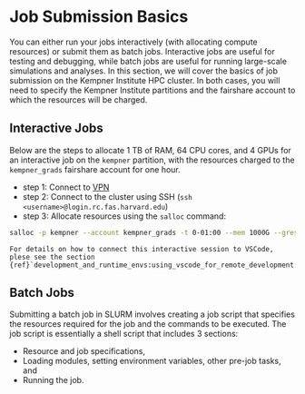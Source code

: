 # Job Submission Basics

You can either run your jobs interactively (with allocating compute resources) or submit them as batch jobs. Interactive jobs are useful for testing and debugging, while batch jobs are useful for running large-scale simulations and analyses. In this section, we will cover the basics of job submission on the Kempner Institute HPC cluster. In both cases, you will need to specify the Kempner Institute partitions and the fairshare account to which the resources will be charged.


## Interactive Jobs

Below are the steps to allocate 1 TB of RAM, 64 CPU cores, and 4 GPUs for an interactive job on the `kempner` partition, with the resources charged to the `kempner_grads` fairshare account for one hour.

- step 1: Connect to [VPN](https://docs.rc.fas.harvard.edu/kb/vpn-setup/)
- step 2: Connect to the cluster using SSH (`ssh <username>@login.rc.fas.harvard.edu`)
- step 3: Allocate resources using the `salloc` command:

```bash
salloc -p kempner --account kempner_grads -t 0-01:00 --mem 1000G --gres=gpu:4 -c 64
```

```{seealso}
For details on how to connect this interactive session to VSCode, plese see the section {ref}`development_and_runtime_envs:using_vscode_for_remote_development:compute_node`.
```

## Batch Jobs

Submitting a batch job in SLURM involves creating a job script that specifies the resources required for the job and the commands to be executed. The job script is essentially a shell script that includes 3 sections:

- Resource and job specifications, 
- Loading modules, setting environment variables, other pre-job tasks, and
- Running the job.











